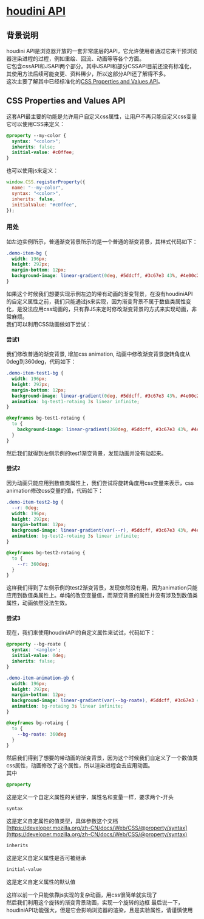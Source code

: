 # [houdini API](https://developer.mozilla.org/zh-CN/docs/Web/API/Houdini_APIs)

## 背景说明

houdini API是浏览器开放的一套非常底层的API，它允许使用者通过它来干预浏览器渲染进程的过程，例如重绘、回流、动画等等各个方面。  
它包含cssAPI和JSAPI两个部分。其中JSAPI和部分CSSAPI目前还没有标准化，其使用方法后续可能变更、资料稀少，所以这部分API还了解得不多。  
这次主要了解其中已经标准化的[CSS Properties and Values API](https://developer.mozilla.org/zh-CN/docs/Web/API/CSS_Properties_and_Values_API)。

## CSS Properties and Values API

这套API最主要的功能是允许用户自定义css属性，让用户不再只能自定义css变量  
它可以使用CSS来定义：

```css
@property --my-color {
  syntax: "<color>";
  inherits: false;
  initial-value: #c0ffee;
}
```

也可以使用js来定义：

```js
window.CSS.registerProperty({
  name: "--my-color",
  syntax: "<color>",
  inherits: false,
  initialValue: "#c0ffee",
});
```

### 用处

如左边实例所示，普通渐变背景所示的是一个普通的渐变背景，其样式代码如下：

```css
.demo-item-bg {
  width: 196px;
  height: 292px;
  margin-bottom: 12px;
  background-image: linear-gradient(0deg, #5ddcff, #3c67e3 43%, #4e00c2);
}
```

如果这个时候我们想要实现示例左边的带有动画的渐变背景，在没有houdiniAPI的自定义属性之前，我们只能通过js来实现，因为渐变背景不属于数值类属性变化，是没法应用css动画的，只有靠JS来定时修改渐变背景的方式来实现动画，非常麻烦。  
我们可以利用CSS动画做如下尝试：  

#### 尝试1

我们修改普通的渐变背景, 增加css animation, 动画中修改渐变背景旋转角度从0deg到360deg，代码如下：

```css
.demo-item-test1-bg {
  width: 196px;
  height: 292px;
  margin-bottom: 12px;
  background-image: linear-gradient(0deg, #5ddcff, #3c67e3 43%, #4e00c2);
  animation: bg-test1-rotaing 3s linear infinite;
}

@keyframes bg-test1-rotaing {
  to {
    background-image: linear-gradient(360deg, #5ddcff, #3c67e3 43%, #4e00c2);
  }
}
```

然后我们就得到左侧示例的test1渐变背景，发现动画并没有动起来。

#### 尝试2

因为动画只能应用到数值类属性上，我们尝试将旋转角度用css变量来表示，css animation修改css变量的值，代码如下：

```css
.demo-item-test2-bg {
  --r: 0deg;
  width: 196px;
  height: 292px;
  margin-bottom: 12px;
  background-image: linear-gradient(var(--r), #5ddcff, #3c67e3 43%, #4e00c2);
  animation: bg-test2-rotaing 3s linear infinite;
}

@keyframes bg-test2-rotaing {
  to {
    --r: 360deg;
  }
}
```

这样我们得到了左侧示例的test2渐变背景，发现依然没有用，因为animation只能应用到数值类属性上。单纯的改变变量值，而渐变背景的属性并没有涉及到数值类属性，动画依然没法生效。

#### 尝试3

现在，我们来使用houdiniAPI的自定义属性来试试，代码如下：

```css
@property --bg-roate {
  syntax: '<angle>';
  initial-value: 0deg;
  inherits: false;
}

.demo-item-animation-gb {
  width: 196px;
  height: 292px;
  margin-bottom: 12px;
  background-image: linear-gradient(var(--bg-roate), #5ddcff, #3c67e3 43%, #4e00c2);
  animation: bg-rotaing 3s linear infinite;
}

@keyframes bg-rotaing {
  to {
    --bg-roate: 360deg
  }
}
```

然后我们得到了想要的带动画的渐变背景，因为这个时候我们自定义了一个数值类css属性，动画修改了这个属性，所以渲染进程会去应用动画。  
其中

```css
@property
```

这是定义一个自定义属性的关键字，属性名和变量一样，要求两个-开头

```css
syntax
```

这是定义自定属性的值类型，具体参数这个文档[https://developer.mozilla.org/zh-CN/docs/Web/CSS/@property/syntax](https://developer.mozilla.org/zh-CN/docs/Web/CSS/@property/syntax)

```css
inherits
```

这是定义自定义属性是否可被继承

```css
initial-value
```

这是定义自定义属性的默认值

这样以前一个只能依靠js实现的复杂动画，用css很简单就实现了  
然后我们利用这个旋转的渐变背景动画，实现一个旋转的边框
最后说一下，houdiniAPI功能强大，但是它会影响浏览器的渲染，且是实验属性，请谨慎使用
